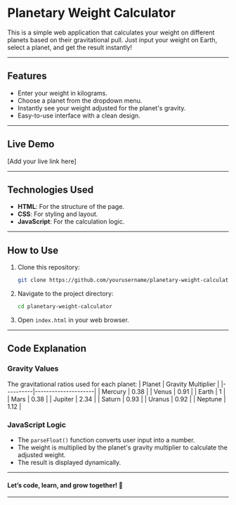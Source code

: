 # Planetary Weight Calculator

This is a simple web application that calculates your weight on different planets based on their gravitational pull. Just input your weight on Earth, select a planet, and get the result instantly!

---

## Features
- Enter your weight in kilograms.
- Choose a planet from the dropdown menu.
- Instantly see your weight adjusted for the planet's gravity.
- Easy-to-use interface with a clean design.

---

## Live Demo
[Add your live link here]

---

## Technologies Used
- **HTML**: For the structure of the page.
- **CSS**: For styling and layout.
- **JavaScript**: For the calculation logic.

---

## How to Use
1. Clone this repository:
   ```bash
   git clone https://github.com/yourusername/planetary-weight-calculator.git
   ```
2. Navigate to the project directory:
   ```bash
   cd planetary-weight-calculator
   ```
3. Open `index.html` in your web browser.

---

## Code Explanation
### Gravity Values
The gravitational ratios used for each planet:
| Planet   | Gravity Multiplier |
|----------|---------------------|
| Mercury  | 0.38                |
| Venus    | 0.91                |
| Earth    | 1                   |
| Mars     | 0.38                |
| Jupiter  | 2.34                |
| Saturn   | 0.93                |
| Uranus   | 0.92                |
| Neptune  | 1.12                |

### JavaScript Logic
- The `parseFloat()` function converts user input into a number.
- The weight is multiplied by the planet's gravity multiplier to calculate the adjusted weight.
- The result is displayed dynamically.

------------------------------------------

#### Let’s code, learn, and grow together! 🚀  

------------------------------------------
